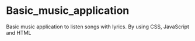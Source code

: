 # Basic_music_application
Basic music application to listen songs with lyrics. By using CSS, JavaScript and HTML
